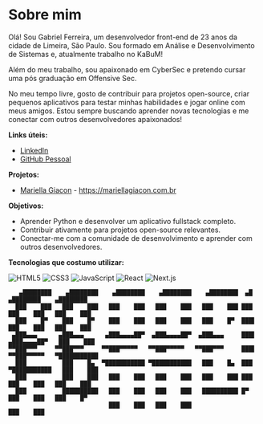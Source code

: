 # Sobre mim

Olá! Sou Gabriel Ferreira, um desenvolvedor front-end de 23 anos da cidade de Limeira, São Paulo. Sou formado em Análise e Desenvolvimento de Sistemas e, atualmente trabalho no KaBuM!

Além do meu trabalho, sou apaixonado em CyberSec e pretendo cursar uma pós graduação em Offensive Sec.

No meu tempo livre, gosto de contribuir para projetos open-source, criar pequenos aplicativos para testar minhas habilidades e jogar online com meus amigos. Estou sempre buscando aprender novas tecnologias e me conectar com outros desenvolvedores apaixonados!

**Links úteis:**

* [LinkedIn](https://www.linkedin.com/in/yferreirinha/)
* [GitHub Pessoal](https://github.com/ferreira710)

**Projetos:**

* [Mariella Giacon](https://github.com/ferreira710/mariella-giacon) - https://mariellagiacon.com.br

**Objetivos:**

* Aprender Python e desenvolver um aplicativo fullstack completo.
* Contribuir ativamente para projetos open-source relevantes.
* Conectar-me com a comunidade de desenvolvimento e aprender com outros desenvolvedores.

**Tecnologias que costumo utilizar:**

![HTML5](https://img.shields.io/badge/HTML5-E34F26?style=for-the-badge&logo=html5&logoColor=white)
![CSS3](https://img.shields.io/badge/CSS3-1572B6?style=for-the-badge&logo=css3&logoColor=white)
![JavaScript](https://img.shields.io/badge/JavaScript-F7DF1E?style=for-the-badge&logo=javascript&logoColor=black)
![React](https://img.shields.io/badge/React-20232A?style=for-the-badge&logo=react&logoColor=61DAFB)
![Next.js](https://img.shields.io/badge/Next.js-000000?style=for-the-badge&logo=nextjs&logoColor=white)

```
   ▄████████    ▄████████    ▄████████    ▄████████    ▄████████  ▄█     ▄████████    ▄████████ 
  ███    ███   ███    ███   ███    ███   ███    ███   ███    ███ ███    ███    ███   ███    ███ 
  ███    █▀    ███    █▀    ███    ███   ███    ███   ███    █▀  ███▌   ███    ███   ███    ███ 
 ▄███▄▄▄      ▄███▄▄▄      ▄███▄▄▄▄██▀  ▄███▄▄▄▄██▀  ▄███▄▄▄     ███▌  ▄███▄▄▄▄██▀   ███    ███ 
▀▀███▀▀▀     ▀▀███▀▀▀     ▀▀███▀▀▀▀▀   ▀▀███▀▀▀▀▀   ▀▀███▀▀▀     ███▌ ▀▀███▀▀▀▀▀   ▀███████████ 
  ███          ███    █▄  ▀███████████ ▀███████████   ███    █▄  ███  ▀███████████   ███    ███ 
  ███          ███    ███   ███    ███   ███    ███   ███    ███ ███    ███    ███   ███    ███ 
  ███          ██████████   ███    ███   ███    ███   ██████████ █▀     ███    ███   ███    █▀  
                            ███    ███   ███    ███                     ███    ███
```
